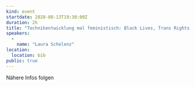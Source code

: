 ```yaml
---
kind: event
startdate: 2020-08-13T19:30:00Z
duration: 2h
title: "Technikentwicklung mal feministisch: Black Lives, Trans Rights und Algorithmen"
speakers:
  -
    name: "Laura Schelenz"
location:
  location: bib
public: true
---
```

Nähere Infos folgen

